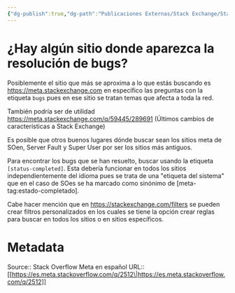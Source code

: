 ```yaml
---
{"dg-publish":true,"dg-path":"Publicaciones Externas/Stack Exchange/Stack Overflow en español/Stack Overflow en español Meta/es.meta.stackoverflow.com-2512.md","permalink":"/publicaciones-externas/stack-exchange/stack-overflow-en-espanol/stack-overflow-en-espanol-meta/es-meta-stackoverflow-com-2512/","title":"¿Hay algún sitio donde aparezca la resolución de bugs?","hide":true,"noteIcon":"default","created":"2024-04-03T12:49:10.420-06:00","updated":"2024-04-05T16:44:01.888-06:00"}
---
```


# ¿Hay algún sitio donde aparezca la resolución de bugs?

Posiblemente el sitio que más se aproxima a lo que estás buscando es https://meta.stackexchange.com en específico las preguntas con la etiqueta `bugs` pues en ese sitio se tratan temas que afecta a toda la red.

También podría ser de utilidad https://meta.stackexchange.com/q/59445/289691 (Últimos cambios de características a Stack Exchange)

Es posible que otros buenos lugares dónde buscar sean los sitios meta de SOen, Server Fault y Super User por ser los sitios más antiguos.

Para encontrar los bugs que se han resuelto, buscar usando la etiqueta `[status-completed]`. Esta debería funcionar en todos los sitios independientemente del idioma pues se trata de una "etiqueta del sistema" que en el caso de SOes se ha marcado como sinónimo de [meta-tag:estado-completado].

Cabe hacer mención que en https://stackexchange.com/filters se pueden crear filtros personalizados en los cuales se tiene la opción crear reglas para buscar en todos los sitios o en sitios específicos.



# Metadata
Source:: Stack Overflow Meta en español
URL:: [[https://es.meta.stackoverflow.com/q/2512\|https://es.meta.stackoverflow.com/q/2512]]

